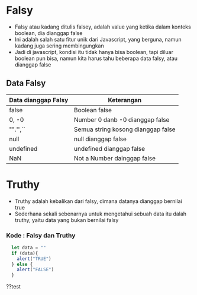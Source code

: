 # Falsy
- Falsy atau kadang ditulis falsey, adalah value yang ketika dalam konteks boolean, dia dianggap false
- Ini adalah salah satu fitur unik dari Javascript, yang berguna, namun kadang juga sering membingungkan
- Jadi di javascript, kondisi itu tidak hanya bisa boolean, tapi diluar boolean pun bisa, namun kita harus tahu beberapa data falsy, atau dianggap false

## Data Falsy
| **Data dianggap Falsy** | **Keterangan**                     |
| ----------------------- | ---------------------------------- |
| false                   | Boolean false                      |
| 0, -0                   | Number 0 danb -0 dianggap false    |
| "".'',``                | Semua string kosong dianggap false |
| null                    | null dianggap false                |
| undefined               | undefined dianggap false           |
| NaN                     | Not a Number dainggap false        |


# Truthy
- Truthy adalah kebalikan dari falsy, dimana datanya dianggap bernilai true
- Sederhana sekali sebenarnya untuk mengetahui sebuah data itu dalah truthy, yaitu data yang bukan bernilai falsy


### Kode : Falsy dan Truthy

```Javascript
  let data = ""
  if (data){
    alert("TRUE")
  } else {
    alert("FALSE")
  }
```


??test